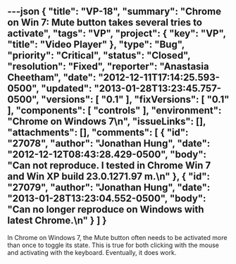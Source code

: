 ---json
{
  "title": "VP-18",
  "summary": "Chrome on Win 7: Mute button takes several tries to activate",
  "tags": "VP",
  "project": {
    "key": "VP",
    "title": "Video Player"
  },
  "type": "Bug",
  "priority": "Critical",
  "status": "Closed",
  "resolution": "Fixed",
  "reporter": "Anastasia Cheetham",
  "date": "2012-12-11T17:14:25.593-0500",
  "updated": "2013-01-28T13:23:45.757-0500",
  "versions": [
    "0.1"
  ],
  "fixVersions": [
    "0.1"
  ],
  "components": [
    "controls"
  ],
  "environment": "Chrome on Windows 7\n",
  "issueLinks": [],
  "attachments": [],
  "comments": [
    {
      "id": "27078",
      "author": "Jonathan Hung",
      "date": "2012-12-12T08:43:28.429-0500",
      "body": "Can not reproduce. I tested in Chrome Win 7 and Win XP build 23.0.1271.97 m.\n"
    },
    {
      "id": "27079",
      "author": "Jonathan Hung",
      "date": "2013-01-28T13:23:04.552-0500",
      "body": "Can no longer reproduce on Windows with latest Chrome.\n"
    }
  ]
}
---
In Chrome on Windows 7, the Mute button often needs to be activated more than once to toggle its state. This is true for both clicking with the mouse and activating with the keyboard. Eventually, it does work.

        